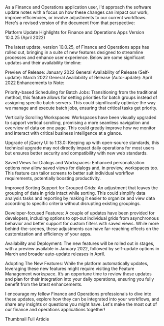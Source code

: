 As a Finance and Operations application user, I'd approach the software update notes with a focus on how these changes can impact our work, improve efficiencies, or involve adjustments to our current workflows. Here's a revised version of the document from that perspective:

Platform Update Highlights for Finance and Operations Apps Version 10.0.25 (April 2022)

The latest update, version 10.0.25, of Finance and Operations apps has rolled out, bringing in a suite of new features designed to streamline processes and enhance user experience. Below are some significant updates and their availability timeline:

Preview of Release: January 2022
General Availability of Release (Self-update): March 2022
General Availability of Release (Auto-update): April 2022
Enhancements to Note:

Priority-based Scheduling for Batch Jobs: Transitioning from the traditional method, this feature allows for setting priorities for batch groups instead of assigning specific batch servers. This could significantly optimize the way we manage and execute batch jobs, ensuring that critical tasks get priority.

Vertically Scrolling Workspaces: Workspaces have been visually upgraded to support vertical scrolling, promising a more seamless navigation and overview of data on one page. This could greatly improve how we monitor and interact with critical business intelligence at a glance.

Upgrade of jQuery UI to 1.13.0: Keeping up with open-source standards, this technical upgrade may not directly impact daily operations for most users but ensures better security and compatibility with new web standards.

Saved Views for Dialogs and Workspaces: Enhanced personalization options now allow saved views for dialogs and, in preview, workspaces too. This feature can tailor screens to better suit individual workflow requirements, potentially boosting productivity.

Improved Sorting Support for Grouped Grids: An adjustment that leaves the grouping of data in grids intact while sorting. This could simplify data analysis tasks and reporting by making it easier to organize and view data according to specific criteria without disrupting existing groupings.

Developer-focused Features: A couple of updates have been provided for developers, including options to opt-out individual grids from asynchronous behavior and better support for custom filters with saved views. While more behind-the-scenes, these adjustments can have far-reaching effects on the customization and efficiency of your apps.

Availability and Deployment: The new features will be rolled out in stages, with a preview available in January 2022, followed by self-update options in March and broader auto-update releases in April.

Adopting The New Features: While the platform automatically updates, leveraging these new features might require visiting the Feature Management workspace. It’s an opportune time to review these updates and plan for their integration into your daily operations, ensuring you fully benefit from the latest enhancements.

I encourage my fellow Finance and Operations professionals to dive into these updates, explore how they can be integrated into your workflows, and share any insights or questions you might have. Let's make the most out of our finance and operations applications together!

Thumbnail Full Article